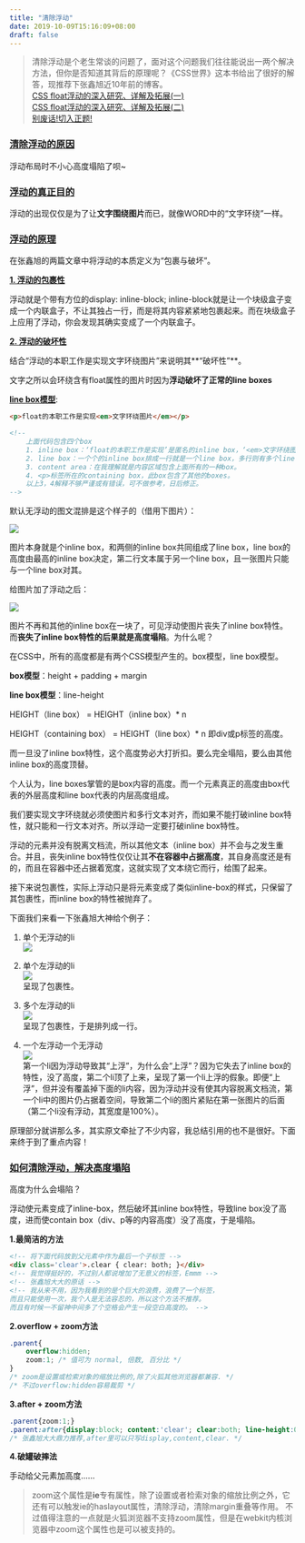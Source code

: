 ```yaml
---
title: "清除浮动"
date: 2019-10-09T15:16:09+08:00
draft: false
---
```


> 清除浮动是个老生常谈的问题了，面对这个问题我们往往能说出一两个解决方法，但你是否知道其背后的原理呢？《CSS世界》这本书给出了很好的解答，现推荐下张鑫旭近10年前的博客。  
[CSS float浮动的深入研究、详解及拓展(一)](https://www.zhangxinxu.com/wordpress/2010/01/css-float%e6%b5%ae%e5%8a%a8%e7%9a%84%e6%b7%b1%e5%85%a5%e7%a0%94%e7%a9%b6%e3%80%81%e8%af%a6%e8%a7%a3%e5%8f%8a%e6%8b%93%e5%b1%95%e4%b8%80/)  
[CSS float浮动的深入研究、详解及拓展(二)](https://www.zhangxinxu.com/wordpress/2010/01/css-float%e6%b5%ae%e5%8a%a8%e7%9a%84%e6%b7%b1%e5%85%a5%e7%a0%94%e7%a9%b6%e3%80%81%e8%af%a6%e8%a7%a3%e5%8f%8a%e6%8b%93%e5%b1%95%e4%ba%8c/)  
<a href='#4'>别废话!切入正题!</a>

### <a href='#1' name='1'>清除浮动的原因</a>  

浮动布局时不小心高度塌陷了呗~

### <a href='#2' name='2'>浮动的真正目的</a>  

浮动的出现仅仅是为了让**文字围绕图片**而已，就像WORD中的“文字环绕”一样。

### <a href='#3' name='3'>浮动的原理</a>

在张鑫旭的两篇文章中将浮动的本质定义为“包裹与破坏”。  

**<a href='#31' name='31'>1. 浮动的包裹性</a>**  

浮动就是个带有方位的display: inline-block; inline-block就是让一个块级盒子变成一个内联盒子，不让其独占一行，而是将其内容紧紧地包裹起来。而在块级盒子上应用了浮动，你会发现其确实变成了一个内联盒子。

**<a href='#32' name='32'>2. 浮动的破坏性</a>**  

结合“浮动的本职工作是实现文字环绕图片”来说明其**“破坏性”**。

文字之所以会环绕含有float属性的图片时因为**浮动破坏了正常的line boxes**  

**<a href='#33' name='33'>line box模型</a>**:  

```html
<p>float的本职工作是实现<em>文字环绕图片</em></p>

<!-- 
    上面代码包含四个box
    1. inline box：‘float的本职工作是实现’是匿名的inline box，‘<em>文字环绕图片</em>’是inline box。
    2. line box：一个个的inline box排成一行就是一个line box，多行则有多个line box。
    3. content area：在我理解就是内容区域包含上面所有的一种box。
    4. <p>标签所在的containing box，此box包含了其他的boxes。
    以上3，4解释不够严谨或有错误，可不做参考，日后修正。
-->
```

默认无浮动的图文混排是这个样子的（借用下图片）：

![](https://image.zhangxinxu.com/image/blog/201001/2010-01-20_230801.png)  

图片本身就是个inline box，和两侧的inline box共同组成了line box，line box的高度由最高的inline box决定，第二行文本属于另一个line box，且一张图片只能与一个line box对其。

给图片加了浮动之后：

![](http://image.zhangxinxu.com/image/blog/201001/2010-01-20_234149.png)  

图片不再和其他的inline box在一块了，可见浮动使图片丧失了inline box特性。而**丧失了inline box特性的后果就是高度塌陷**。为什么呢？  

在CSS中，所有的高度都是有两个CSS模型产生的。box模型，line box模型。

**box模型**：height + padding + margin  

**line box模型**：line-height

HEIGHT（line box） = HEIGHT（inline box）* n  

HEIGHT（containing box） = HEIGHT（line box）* n  即div或p标签的高度。  

而一旦没了inline box特性，这个高度势必大打折扣。要么完全塌陷，要么由其他inline box的高度顶替。

个人认为，line boxes掌管的是box内容的高度。而一个元素真正的高度由box代表的外层高度和line box代表的内层高度组成。

我们要实现文字环绕就必须使图片和多行文本对齐，而如果不能打破inline box特性，就只能和一行文本对齐。所以浮动一定要打破inline box特性。

浮动的元素并没有脱离文档流，所以其他文本（inline box）并不会与之发生重合。并且，丧失inline box特性仅仅让其**不在容器中占据高度**，其自身高度还是有的，而且在容器中还占据着宽度，这就实现了文本绕它而行，给围了起来。

接下来说包裹性，实际上浮动只是将元素变成了类似inline-box的样式，只保留了其包裹性，而inline box的特性被抛弃了。  

下面我们来看一下张鑫旭大神给个例子：

1. 单个无浮动的li  
![](http://image.zhangxinxu.com/image/blog/201001/2010-01-21_202917.png)

2. 单个左浮动的li  
![](https://image.zhangxinxu.com/image/blog/201001/2010-01-21_205119.png)  
呈现了包裹性。

3. 多个左浮动的li  
![](https://image.zhangxinxu.com/image/blog/201001/2010-01-21_214516.png)  
呈现了包裹性，于是排列成一行。

4. 一个左浮动一个无浮动  
![](https://image.zhangxinxu.com/image/blog/201001/2010-01-21_230302.png)  
第一个li因为浮动导致其“上浮”，为什么会“上浮”？因为它失去了inline box的特性，没了高度，第二个li顶了上来，呈现了第一个li上浮的假象。即便“上浮”，但并没有覆盖掉下面的li内容，因为浮动并没有使其内容脱离文档流，第一个li中的图片仍占据着空间，导致第二个li的图片紧贴在第一张图片的后面（第二个li没有浮动，其宽度是100%）。

原理部分就讲那么多，其实原文牵扯了不少内容，我总结引用的也不是很好。下面来终于到了重点内容！  

### <a href='#4' name='4'>如何清除浮动，解决高度塌陷</a>  

高度为什么会塌陷？  

浮动使元素变成了inline-box，然后破坏其inline box特性，导致line box没了高度，进而使contain box（div、p等的内容高度）没了高度，于是塌陷。  

**1.最简洁的方法**  

```html
<!-- 将下面代码放到父元素中作为最后一个子标签 -->
<div class='clear'>.clear { clear: both; }</div>
<!-- 我觉得挺好的，不过别人都说增加了无意义的标签，Emmm -->
<!-- 张鑫旭大大的原话 -->
<!-- 我从来不用，因为我看到的是个巨大的浪费，浪费了一个标签，
而且只能使用一次，我个人是无法容忍的，所以这个方法不推荐。
而且有时候一不留神中间多了个空格会产生一段空白高度的。 -->
```

**2.overflow + zoom方法**  

```css
.parent{
    overflow:hidden; 
    zoom:1; /* 值可为 normal, 倍数, 百分比 */
}
/* zoom是设置或检索对象的缩放比例的,除了火狐其他浏览器都兼容. */
/* 不过overflow:hidden容易裁剪 */
```

**3.after + zoom方法**  

```css
.parent{zoom:1;}
.parent:after{display:block; content:'clear'; clear:both; line-height:0; visibility:hidden;}
/* 张鑫旭大大鼎力推荐,after里可以只写display,content,clear. */
```

**4.破罐破摔法**

手动给父元素加高度......

> zoom这个属性是**ie**专有属性，除了设置或者检索对象的缩放比例之外，它还有可以触发ie的haslayout属性，清除浮动，清除margin重叠等作用。 不过值得注意的一点就是火狐浏览器不支持zoom属性，但是在webkit内核浏览器中zoom这个属性也是可以被支持的。

